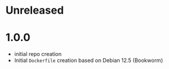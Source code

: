 # Unreleased

# 1.0.0
* initial repo creation
* Initial `Dockerfile` creation based on Debian 12.5 (Bookworm)

